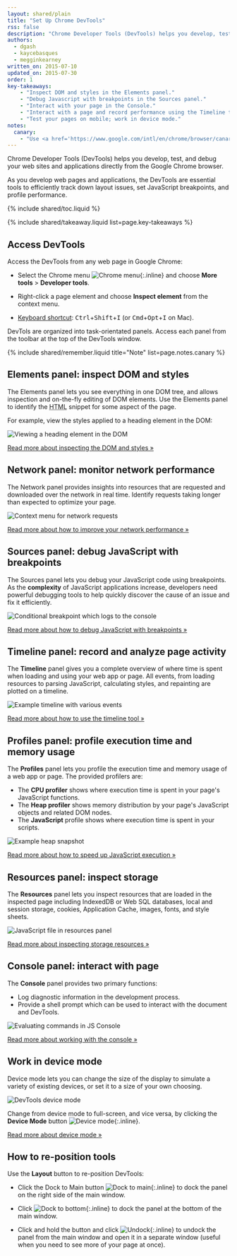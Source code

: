 ```yaml
---
layout: shared/plain
title: "Set Up Chrome DevTools"
rss: false
description: "Chrome Developer Tools (DevTools) helps you develop, test, and debug your web sites and applications directly from the Google Chrome browser."
authors:
  - dgash
  - kaycebasques
  - megginkearney
written_on: 2015-07-10
updated_on: 2015-07-30
order: 1
key-takeaways:
    - "Inspect DOM and styles in the Elements panel."
    - "Debug Javascript with breakpoints in the Sources panel."
    - "Interact with your page in the Console."
    - "Interact with a page and record performance using the Timeline tool."
    - "Test your pages on mobile; work in device mode."
notes:
  canary:
    - "Use <a href='https://www.google.com/intl/en/chrome/browser/canary.html'>Google Chrome Canary</a> to get the latest version of DevTools."
---
```


<p class="intro">
  Chrome Developer Tools (DevTools) helps you develop, test, and debug your web sites and applications directly from the Google Chrome browser.
</p>

As you develop web pages and applications, the DevTools are essential tools to efficiently track down layout issues, set JavaScript breakpoints, and profile performance.

{% include shared/toc.liquid %}

{% include shared/takeaway.liquid list=page.key-takeaways %}

## Access DevTools

Access the DevTools from any web page in Google Chrome:

* Select the Chrome menu ![Chrome menu](imgs/chrome_menu_button.png){:.inline} and choose **More tools** > **Developer tools**.

* Right-click a page element and choose **Inspect element** from the context menu.

* [Keyboard shortcut](/web/tools/iterate/inspect-styles/shortcuts): <kbd class="kbd">Ctrl</kbd>+<kbd class="kbd">Shift</kbd>+<kbd class="kbd">I</kbd> (or <kbd class="kbd">Cmd</kbd>+<kbd class="kbd">Opt</kbd>+<kbd class="kbd">I</kbd> on Mac).

DevTols are organized into task-orientated panels.
Access each panel from the toolbar
at the top of the DevTools window.

{% include shared/remember.liquid title="Note" list=page.notes.canary %}

## Elements panel: inspect DOM and styles

The Elements panel lets you see everything in one DOM tree,
and allows inspection and on-the-fly editing of DOM elements.
Use the Elements panel to identify the
<abbr title="HyperText Markup Language">HTML</abbr> snippet for some aspect of the page.

For example, view the styles applied to a heading element in the DOM:

![Viewing a heading element in the DOM](imgs/elements-panel.png)

[Read more about inspecting the DOM and styles »](/web/tools/iterate/inspect-styles/basics)

## Network panel: monitor network performance

The Network panel provides insights into resources that are requested and downloaded over the network in real time.
Identify requests taking longer than expected
to optimize your page.

![Context menu for network requests](imgs/network-panel.png)

[Read more about how to improve your network performance »](/web/tools/profile-performance/network-performance/resource-loading)

## Sources panel: debug JavaScript with breakpoints

The Sources panel lets you debug your JavaScript code 
using breakpoints.
As the **complexity** of JavaScript applications increase,
developers need powerful debugging tools to help quickly discover the cause of an issue and fix it efficiently.

![Conditional breakpoint which logs to the console](imgs/js-debugging.png)

[Read more about how to debug JavaScript with breakpoints »](/web/tools/javascript/breakpoints)

## Timeline panel: record and analyze page activity

The **Timeline** panel gives you a complete overview
of where time is spent when loading and using your web app or page.
All events, from loading resources to parsing JavaScript,
calculating styles, and repainting are plotted on a timeline.

![Example timeline with various events](imgs/timeline-panel.png)

[Read more about how to use the timeline tool »](/web/tools/profile-performance/evaluate-performance/timeline-tool)

## Profiles panel: profile execution time and memory usage

The **Profiles** panel lets you profile the execution time and
memory usage of a web app or page. The provided profilers are:

* The **CPU profiler** shows where execution time is spent in your page's JavaScript functions.
* The **Heap profiler** shows memory distribution by your page's JavaScript objects and related DOM nodes.
* The **JavaScript** profile shows where execution time is spent in your scripts.

![Example heap snapshot](imgs/profiles-panel.png)

[Read more about how to speed up JavaScript execution »](/web/tools/profile-performance/rendering-tools/js-execution)

## Resources panel: inspect storage

The **Resources** panel lets you inspect resources that are loaded in the inspected page including IndexedDB or Web SQL databases, local and session storage, cookies, Application Cache, images, fonts, and style sheets.

![JavaScript file in resources panel](imgs/resources-panel.png)

[Read more about inspecting storage resources »](/web/tools/iterate/manage-data/index)

## Console panel: interact with page

The **Console** panel provides two primary functions:

* Log diagnostic information in the development process.
* Provide a shell prompt which can be used to interact with the document and DevTools.

![Evaluating commands in JS Console](imgs/expression-evaluation.png)

[Read more about working with the console »](/web/tools/javascript/console/)

## Work in device mode

Device mode lets you can change the size of the display to simulate a variety of existing devices, or set it to a size of your own choosing.

![DevTools device mode](imgs/device-mode-initial-view.png)

Change from device mode to full-screen,
and vice versa, by clicking the **Device Mode** button
![Device mode](imgs/device_mode_button.png){:.inline}. 

[Read more about device mode »](/web/tools/setup/device-testing/devtools-emulator)

## How to re-position tools

Use the **Layout** button to re-position DevTools:

* Click the Dock to Main button ![Dock to main](imgs/dock_to_main_button.png){:.inline} to dock the panel on the right side of the main window.

* Click ![Dock to bottom](imgs/dock_to_bottom_button.png){:.inline} to dock the panel at the bottom of the main window.

* Click and hold the button and click
![Undock](imgs/undock_button.png){:.inline}
to undock the panel from the main window and
open it in a separate window
(useful when you need to see more of your page at once).

